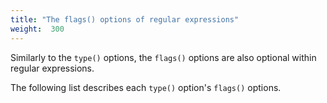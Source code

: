 ```yaml
---
title: "The flags() options of regular expressions"
weight:  300
---
```

<!-- DISCLAIMER: This file is based on the syslog-ng Open Source Edition documentation https://github.com/balabit/syslog-ng-ose-guides/commit/2f4a52ee61d1ea9ad27cb4f3168b95408fddfdf2 and is used under the terms of The syslog-ng Open Source Edition Documentation License. The file has been modified by Axoflow. -->

Similarly to the `type()` options, the `flags()` options are also optional within regular expressions.

The following list describes each `type()` option's `flags()` options.
